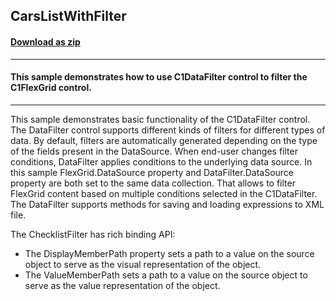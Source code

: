 ## CarsListWithFilter
#### [Download as zip](https://grapecity.github.io/DownGit/#/home?url=https://github.com/GrapeCity/ComponentOne-WinForms-Samples/tree/master/NetFramework\DataFilter\CS\CarsListWithFilter)
____
#### This sample demonstrates how to use C1DataFilter control to filter the C1FlexGrid control. 
____
This sample demonstrates basic functionality of the C1DataFilter control.
The DataFilter control supports different kinds of filters for different types of data.
By default, filters are automatically generated depending on the type of the fields present in the DataSource.
When end-user changes filter conditions, DataFilter applies conditions to the underlying data source.
In this sample FlexGrid.DataSource property and DataFilter.DataSource property are both set to the same data collection.
That allows to filter FlexGrid content based on multiple conditions selected in the C1DataFilter.
The DataFilter supports methods for saving and loading expressions to XML file.

The ChecklistFilter has rich binding API:

* The DisplayMemberPath property sets a path to a value on the source object to serve as the visual representation of the object.
* The ValueMemberPath sets a path to a value on the source object to serve as the value representation of the object.
